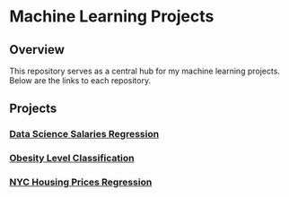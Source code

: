 # Machine Learning Projects

## Overview
This repository serves as a central hub for my machine learning projects. Below are the links to each repository.

## Projects

### [Data Science Salaries Regression](https://github.com/annie-jiang/data-science-salaries)

### [Obesity Level Classification](https://github.com/annie-jiang/obesity-classification)

### [NYC Housing Prices Regression](https://github.com/annie-jiang/nyc-housing-classification)

